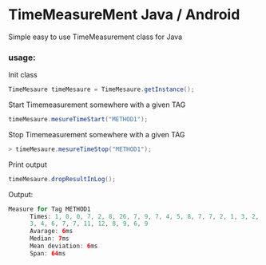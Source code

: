 # TimeMeasureMent Java / Android 
Simple easy to use TimeMeasurement class for Java

### usage:
Init class
```java
TimeMesaure timeMesaure = TimeMesaure.getInstance();
```

Start Timemeasurement somewhere with a given TAG
```java
timeMesaure.mesureTimeStart("METHOD1");
```

Stop Timemeasurement somewhere with a given TAG
```java
> timeMesaure.mesureTimeStop("METHOD1");
```

Print output 
```java
timeMesaure.dropResultInLog();
```

Output:
```java
Measure for Tag METHOD1
      Times: 1, 0, 0, 7, 2, 8, 26, 7, 9, 7, 4, 5, 8, 7, 7, 2, 1, 3, 2, 3, 4, 2, 8, 3, 7, 8, 7, 6, 2, 5, 4, 2, 3, 3, 6, 2, 2, 64
      3, 4, 6, 7, 7, 11, 12, 8, 9, 6, 9
      Avarage: 6ms
      Median: 7ms
      Mean deviation: 6ms
      Span: 64ms
```
